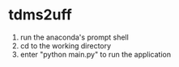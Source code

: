 # tdms2uff

1. run the anaconda's prompt shell
2. cd to the working directory
3. enter "python main.py" to run the application
